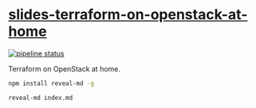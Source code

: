 # [slides-terraform-on-openstack-at-home](https://le-garff-yoann.gitlab.io/slides-terraform-on-openstack-at-home)

[![pipeline status](https://gitlab.com/le-garff-yoann/slides-terraform-on-openstack-at-home/badges/master/pipeline.svg)](https://gitlab.com/le-garff-yoann/slides-terraform-on-openstack-at-home/pipelines)

Terraform on OpenStack at home.

```bash
npm install reveal-md -g

reveal-md index.md
```
